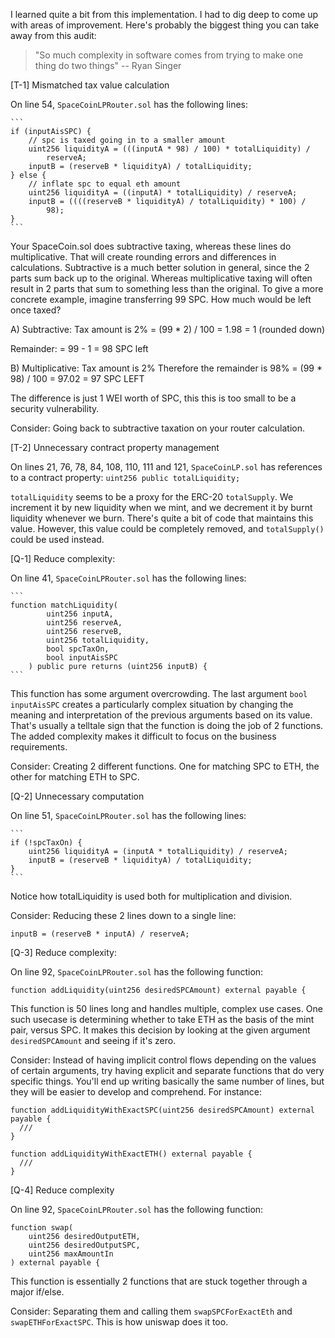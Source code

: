 I learned quite a bit from this implementation. I had to dig deep to come up with areas of improvement. Here's probably the biggest thing you can take away from this audit:

> "So much complexity in software comes from trying to make one thing do two things"
> -- Ryan Singer

[T-1] Mismatched tax value calculation

On line 54, `SpaceCoinLPRouter.sol` has the following lines:

    ```
    if (inputAisSPC) {
        // spc is taxed going in to a smaller amount
        uint256 liquidityA = (((inputA * 98) / 100) * totalLiquidity) /
            reserveA;
        inputB = (reserveB * liquidityA) / totalLiquidity;
    } else {
        // inflate spc to equal eth amount
        uint256 liquidityA = ((inputA) * totalLiquidity) / reserveA;
        inputB = ((((reserveB * liquidityA) / totalLiquidity) * 100) /
            98);
    }
    ```

Your SpaceCoin.sol does subtractive taxing, whereas these lines do multiplicative. That will create rounding errors and differences in calculations. Subtractive is a much better solution in general, since the 2 parts sum back up to the original. Whereas multiplicative taxing will often result in 2 parts that sum to something less than the original. To give a more concrete example, imagine transferring 99 SPC. How much would be left once taxed?

A) Subtractive:
Tax amount is 2%
= (99 \* 2) / 100
= 1.98
= 1 (rounded down)

Remainder:
= 99 - 1 = 98 SPC left

B) Multiplicative:
Tax amount is 2%
Therefore the remainder is 98%
= (99 \* 98) / 100
= 97.02
= 97 SPC LEFT

The difference is just 1 WEI worth of SPC, this this is too small to be a security vulnerability.

Consider: Going back to subtractive taxation on your router calculation.

[T-2] Unnecessary contract property management

On lines 21, 76, 78, 84, 108, 110, 111 and 121, `SpaceCoinLP.sol` has references to a contract property: `uint256 public totalLiquidity;`

`totalLiquidity` seems to be a proxy for the ERC-20 `totalSupply`. We increment it by new liquidity when we mint, and we decrement it by burnt liquidity whenever we burn. There's quite a bit of code that maintains this value. However, this value could be completely removed, and `totalSupply()` could be used instead.

[Q-1] Reduce complexity:

On line 41, `SpaceCoinLPRouter.sol` has the following lines:

    ```
    function matchLiquidity(
            uint256 inputA,
            uint256 reserveA,
            uint256 reserveB,
            uint256 totalLiquidity,
            bool spcTaxOn,
            bool inputAisSPC
        ) public pure returns (uint256 inputB) {
    ```

This function has some argument overcrowding. The last argument `bool inputAisSPC` creates a particularly complex situation by changing the meaning and interpretation of the previous arguments based on its value. That's usually a telltale sign that the function is doing the job of 2 functions. The added complexity makes it difficult to focus on the business requirements.

Consider: Creating 2 different functions. One for matching SPC to ETH, the other for matching ETH to SPC.

[Q-2] Unnecessary computation

On line 51, `SpaceCoinLPRouter.sol` has the following lines:

    ```
    if (!spcTaxOn) {
        uint256 liquidityA = (inputA * totalLiquidity) / reserveA;
        inputB = (reserveB * liquidityA) / totalLiquidity;
    }
    ```

Notice how totalLiquidity is used both for multiplication and division.

Consider: Reducing these 2 lines down to a single line:

`inputB = (reserveB * inputA) / reserveA;`

[Q-3] Reduce complexity:

On line 92, `SpaceCoinLPRouter.sol` has the following function:

```
function addLiquidity(uint256 desiredSPCAmount) external payable {
```

This function is 50 lines long and handles multiple, complex use cases. One such usecase is determining whether to take ETH as the basis of the mint pair, versus SPC. It makes this decision by looking at the given argument `desiredSPCAmount` and seeing if it's zero.

Consider: Instead of having implicit control flows depending on the values of certain arguments, try having explicit and separate functions that do very specific things. You'll end up writing basically the same number of lines, but they will be easier to develop and comprehend. For instance:

```
function addLiquidityWithExactSPC(uint256 desiredSPCAmount) external payable {
  ///
}

function addLiquidityWithExactETH() external payable {
  ///
}

```

[Q-4] Reduce complexity

On line 92, `SpaceCoinLPRouter.sol` has the following function:

```
function swap(
    uint256 desiredOutputETH,
    uint256 desiredOutputSPC,
    uint256 maxAmountIn
) external payable {
```

This function is essentially 2 functions that are stuck together through a major if/else.

Consider: Separating them and calling them `swapSPCForExactEth` and `swapETHForExactSPC`. This is how uniswap does it too.
